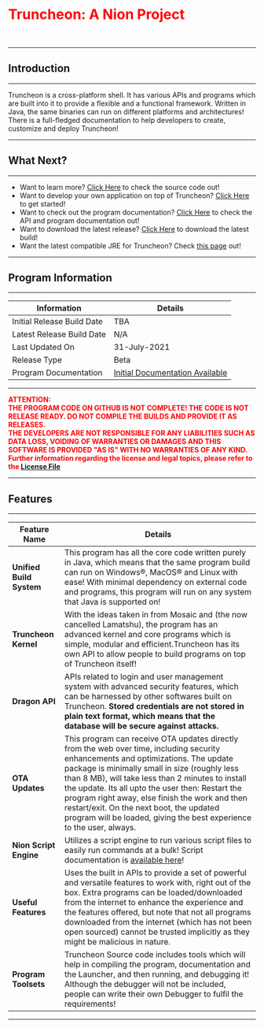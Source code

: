 # <span style="color:red">**Truncheon: A Nion Project**</span>

<marquee>| Truncheon is in the final stages now | There are almost 8 releases at the time of updating the website! | Truncheon is free and open source to everyone! If you'd like to contribute, please open a pull request! | No prior Java installation is required for Truncheon to run. |</marquee>

---

## Introduction

---

Truncheon is a cross-platform shell. It has various APIs and programs which are built into it to provide a flexible and a functional framework. Written in Java, the same binaries can run on different platforms and architectures! There is a full-fledged documentation to help developers to create, customize and deploy Truncheon!

---

## What Next?

---

* Want to learn more? [Click Here](https://github.com/DAK404/Truncheon) to check the source code out!  
* Want to develop your own application on top of Truncheon? [Click Here](Readme.md) to get started!  
* Want to check out the program documentation? [Click Here](https://dak404.github.io/Truncheon/Documentation/index.html) to check the API and program documentation out!
* Want to download the latest release? [Click Here](https://gitreleases.dev/gh/DAK404/Truncheon/latest/Truncheon.zip) to download the latest build!
* Want the latest compatible JRE for Truncheon? Check [this page](https://github.com/DAK404/Truncheon/releases/tag/JRE) out!

---

## Program Information

---

| Information | Details |
--- | --- 
| Initial Release Build Date | TBA |
| Latest Release Build Date | N/A |
| Last Updated On | 31-July-2021 |
| Release Type | Beta |
| Program Documentation | [Initial Documentation Available](https://dak404.github.io/Truncheon/Documentation/index.html) |

---

<span style="color:#FF0000">**ATTENTION:  
THE PROGRAM CODE ON GITHUB IS NOT COMPLETE! THE CODE IS NOT RELEASE READY. DO NOT COMPILE THE BUILDS AND PROVIDE IT AS RELEASES.  
THE DEVELOPERS ARE NOT RESPONSIBLE FOR ANY LIABILITIES SUCH AS DATA LOSS, VOIDING OF WARRANTIES OR DAMAGES AND THIS SOFTWARE IS PROVIDED "AS IS" WITH NO WARRANTIES OF ANY KIND. 
Further information regarding the license and legal topics, please refer to the [License File](License.md)**

---

## Features

---

| Feature Name | Details |
| --- | --- |
|**Unified Build System** | This program has all the core code written purely in Java, which means that the same program build can run on Windows&reg;, MacOS&reg; and Linux with ease! With minimal dependency on external code and programs, this program will run on any system that Java is supported on! |
|**Truncheon Kernel** | With the ideas taken in from Mosaic and (the now cancelled Lamatshu), the program has an advanced kernel and core programs which is simple, modular and efficient.Truncheon has its own API to allow people to build programs on top of Truncheon itself! |
|**Dragon API** | APIs related to login and user management system with advanced security features, which can be harnessed by other softwares built on Truncheon. **Stored credentials are not stored in plain text format, which means that the database will be secure against attacks.**|
|**OTA Updates** | This program can receive OTA updates directly from the web over time, including security enhancements and optimizations. The update package is minimally small in size (roughly less than 8 MB), will take less than 2 minutes to install the update. Its all upto the user then: Restart the program right away, else finish the work and then restart/exit. On the next boot, the updated program will be loaded, giving the best experience to the user, always. |
|**Nion Script Engine**| Utilizes a script engine to run various script files to easily run commands at a bulk! Script documentation is [available here](https://dak404.github.io/Truncheon/Readme.html#nion-script-language)! |
|**Useful Features**| Uses the built in APIs to provide a set of powerful and versatile features to work with, right out of the box. Extra programs can be loaded/downloaded from the internet to enhance the experience and the features offered, but note that not all programs downloaded from the internet (which has not been open sourced) cannot be trusted implicitly as they might be malicious in nature.
|**Program Toolsets**| Truncheon Source code includes tools which will help in compiling the program, documentation and the Launcher, and then running, and debugging it! Although the debugger will not be included, people can write their own Debugger to fulfil the requirements!

---
